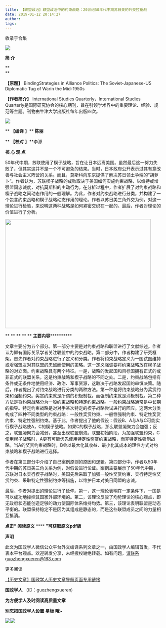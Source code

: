 ```yaml
---
title: 【联盟政治】联盟政治中的约束战略：20世纪50年代中期苏日美的外交拉锯战
date: 2019-01-12 20:14:27
author: 
tags: 
---
```



收录于合集

![](/images/3393/2.gif)

  

  

**简 介**

 **  
**

 **【原题】** BindingStrategies in Alliance Politics: The Soviet-Japanese-US
Diplomatic Tug of Warin the Mid-1950s

 **【作者简介】** International Studies Quarterly，International Studies
Quarterly是国际研究协会的核心期刊，旨在引领学术界中的重要理论、经验、规范等主题。刊物由牛津大学出版社每年出版四次。  

![](/images/3393/3.jpeg)  

 ** **【编译** 】** **陈丽**  

 ** **【校对** 】**李源  

  

  

 **核 心 观 点**

  

50年代中期，苏联使用了楔子战略，旨在让日本远离美国。虽然最后这一努力失败了，但其实这并不是一个不可避免的结果。当时，日本政府公开表示过其有意改善与社会主义阵营的关系。而且，莫斯科向东京提供了解决苏日领土争端的“胡萝卜”。作者认为，苏联楔子战略的成败取决于美国如何实施约束战略，以维持或增强盟国忠诚度，对抗莫斯科的主动行为。在分析过程中，作者扩展了对约束战略和楔子战略之间动态作用的一般理解。为此，作者对约束战略进行分类，并构建了一个包含约束战略和楔子战略动态作用的理论。作者以苏日美三角外交为例，对这一理论进行检验，来说明这两种战略是如何紧密交织在一起的。最后，作者对理论的价值进行了分析。

  

<img src='/images/3393/4.png' width='471' height='353' />

 ** ** ** ** ** **主要内容************

  

文章主要分为五个部分。第一部分主要是对约束战略和联盟进行了文献综述。作者认为鲜有国际关系学者关注联盟中的约束战略。第二部分中，作者构建了研究框架。首先作者对约束战略进行了定义和分类。作者将约束战略定义为一国试图维持或增强盟友对其联盟的忠诚而使用的策略。这一定义强调要将约束战略放在楔子战略的对立面。约束战略具有两个特征。一是，战略的发起国和目标国拥有正式的或非正式的联盟关系，这是约束战略和楔子战略的不同之处。二是，约束战略包括有条件或无条件地使用经济、政治、军事资源，这取决于战略发起国的审慎决策。随后，作者提出了对约束战略进行分类的两种方法。第一种是将约束战略分为奖赏约束和强制约束。奖赏约束就是所谓的积极制裁，而强制约束就是消极制裁。第二种方法是将约束战略分为一般约束战略和特定约束战略。一般约束战略通常是中长期的指导。特定约束战略是对对手某次特定的楔子战略尝试进行的回应。这两大分类构成了四种不同类型的约束战略：一般性奖赏约束、一般性强制约束、特定性奖赏约束、特定性强制约束。基于此，作者提出了他的假设：假设B、A与A与C可能实行楔子战略使A，C的楔子战略。如果C的楔子战略，那么联盟凝聚力会加强；反之，联盟凝聚力会减弱，甚至出现联盟崩溃。联盟初始阶段，为加强联盟约束，C使用楔子战略时，A更有可能优先使用特定性奖赏约束战略，而非特定性强制战略。当A的奖赏约束战略时，B会以最大化其收益、最小化其成本的理性方式对约束战略和楔子战略进行选择。

作者在第三部分中介绍了自己案例原则的原因和逻辑。第四部分中，作者以50年代中期的苏日美三角关系为例，对假设进行论证。案例主要展示了50年代中期，苏联对日本实行楔子战略时，美国先后采取了加强一般性奖赏约束、实行特定性奖赏约束、采取特定性强制约束等措施，以维护日本对美日同盟的忠诚。

最后，作者对提出的理论进行了延伸。第一，这一理论表明在一定条件下，一国是可以成功地操控其国家外部环境的。第二，该理论反驳了均势理论的核心观点，即无政府状态能创造足够的动力使国际体系维持均势。第三，该理论表明联盟是动态平衡的。联盟保持稳定不是因为其组成是静态的，而是这些联盟成员之间的力量相互抵消。

  

 **点击“** **阅读原文** **** **”可获取原文pdf版**  

**声明**

此文为国政学人微信公众平台外文编译系列文章之一，由国政学人编辑首发，不代表本平台观点。欢迎转发分享，未经授权谢绝转载。如有问题，请联系guozhengxueren@163.com

  

更多阅读

[【历史文章】国政学人历史文章导航页面专用链接](http://mp.weixin.qq.com/s?__biz=MzI3MTYzMzE5Mw==&mid=2247487647&idx=4&sn=713bf729dca089516e8f304f88955380&chksm=eb3f8ed9dc4807cf89f3e211dd726289dd92edc62a6a8e19953bf2b366bbeffb59d285e95119&scene=21#wechat_redirect)

  

 **国政学人** （ID：guozhengxueren)

  

 **为方便学人及时阅读高质量文章**

 **别忘把国政学人设置** **星标** **哦~**

![](/images/3393/5.gif)![](/images/3393/6.gif)

